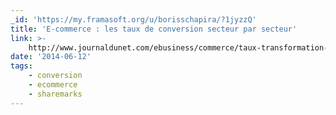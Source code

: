 ```yaml
---
_id: 'https://my.framasoft.org/u/borisschapira/?1jyzzQ'
title: 'E-commerce : les taux de conversion secteur par secteur'
link: >-
    http://www.journaldunet.com/ebusiness/commerce/taux-transformation-e-commerce-2013.shtml
date: '2014-06-12'
tags:
    - conversion
    - ecommerce
    - sharemarks
---
```


<div class="markdown"><p></p></div>

